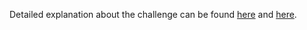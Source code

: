 Detailed explanation about the challenge can be found [here](https://dac.ac/blog/capture_the_ether_solutions/#solution-11) and [here](https://cmichel.io/capture-the-ether-solutions/).

